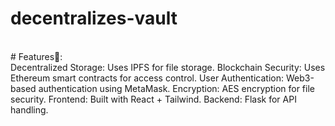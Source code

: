 # decentralizes-vault
<br>
# Features🔐:
<br>
Decentralized Storage: Uses IPFS for file storage.
Blockchain Security: Uses Ethereum smart contracts for access control.
User Authentication: Web3-based authentication using MetaMask.
Encryption: AES encryption for file security.
Frontend: Built with React + Tailwind.
Backend: Flask for API handling.

